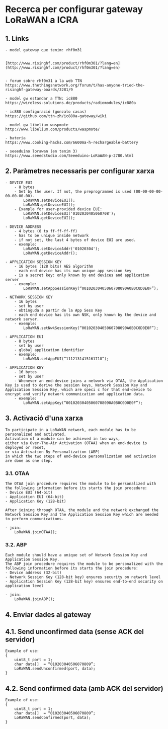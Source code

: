 # Recerca per configurar gateway LoRaWAN a ICRA

## 1. Links
	- model gateway que tenim: rhf0m31


	[http://www.risinghf.com/product/rhf0m301/?lang=en](http://www.risinghf.com/product/rhf0m301/?lang=en)


	- forum sobre rhf0m31 a la web TTN
	https://www.thethingsnetwork.org/forum/t/has-anyone-tried-the-risinghf-gateway-boards/3281/9

	- model gw estandar a TTN: ic880
	https://wireless-solutions.de/products/radiomodules/ic880a

	- ic880 configuració (gonzalo casas)
	https://github.com/ttn-zh/ic880a-gateway/wiki

	- model gw libelium waspmote
	http://www.libelium.com/products/waspmote/

	- bateria
	https://www.cooking-hacks.com/6600ma-h-rechargeable-battery

	- seeeduino lorawan (en tenim 3)
	https://www.seeedstudio.com/Seeeduino-LoRaWAN-p-2780.html


## 2. Paràmetres necessaris per configurar xarxa
	- DEVICE EUI
		- 8 bytes
		- Set by the user. If not, the preprogrammed is used (00-00-00-00-00-00-00-00).
			LoRaWAN.setDeviceEUI();
			LoRaWAN.getDeviceEUI();
		- Example for user-provided device EUI:
			LoRaWAN.setDeviceEUI('0102030405060708');
			LoRaWAN.getDeviceEUI();

	- DEVICE ADDRESS
		- 4 bytes (0 to ff-ff-ff-ff)
		- has to be unique inside network
		- if not set, the last 4 bytes of device EUI are used.
		- exemple:
			LoRaWAN.setDeviceAddr('01020304');
			LoRaWAN.getDeviceAddr();

	- APPLICATION SESSION KEY
		- 16 bytes (128 bits) AES algorithm
		- each end device has its own unique app session key
		- is a secret key: only known by end devices and application server
		- exemple:
			LoRaWAN.setAppSessionKey(“00102030405060708090A0B0C0D0E0F”);

	- NETWORK SESSION KEY
		- 16 bytes
		- set by user
		- obtinguda a partir de la App Sess Key
		- each end device has its own NSK, only known by the device and network server.
		- exemple:
			LoRaWAN.setNwkSessionKey(“00102030405060708090A0B0C0D0E0F”);

	- APPLICATION EUI
		- 8 bytes
		- set by user
		- global application identifier
		- exemple:
			LoRaWAN.setAppEUI(“1112131415161718”);

	- APPLICATION KEY
		- 16 bytes
		- set by user
		- Whenever an end-device joins a network via OTAA, the Application Key is used to derive the session keys, Network Session Key and Application Session Key, which are speci c for that end-device to encrypt and verify network communication and application data.
		- exemple:
			LoRaWAN.setAppKey(“00102030405060708090A0B0C0D0E0F”);

## 3. Activació d'una xarxa
	To participate in a LoRaWAN network, each module has to be personalized and activated.
	Activation of a module can be achieved in two ways, 
	either via Over-The-Air Activation (OTAA) when an end-device is deployed or reset, 
	or via Activation By Personalization (ABP) 
	in which the two steps of end-device personalization and activation are done as one step.

### 3.1. OTAA
	The OTAA join procedure requires the module to be personalized with the following information before its starts the join procedure:
	- Device EUI (64-bit)
	- Application EUI (64-bit)
	- Application Key (128-bit)

	After joining through OTAA, the module and the network exchanged the Network Session Key and the Application Session Key which are needed to perform communications.

	- join:
		LoRaWAN.joinOTAA();

### 3.2. ABP
	Each module should have a unique set of Network Session Key and Application Session Key.
	The ABP join procedure requires the module to be personalized with the following information before its starts the join procedure:
	- Device address (32-bit)
	- Network Session Key (128-bit key) ensures security on network level
	- Application Session Key (128-bit key) ensures end-to-end security on application level

	- join:
		LoRaWAN.joinABP();

## 4. Enviar dades al gateway

## 4.1. Send unconfirmed data (sense ACK del servidor)
	Example of use:
	{
		uint8_t port = 1;
		char data[]  = “010203040506070809”;
		LoRaWAN.sendUnconfirmed(port, data);
	}
	
## 4.2. Send confirmed data (amb ACK del servidor)
	Example of use:
	{
		uint8_t port = 1;
		char data[]  = “010203040506070809”;
		LoRaWAN.sendConfirmed(port, data);
	}
